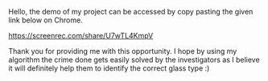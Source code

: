 Hello, the demo of my project can be accessed by copy pasting the given link below on Chrome.

https://screenrec.com/share/U7wTL4KmpV

Thank you for providing me with this opportunity. 
I hope by using my algorithm the crime done gets easily solved by the investigators as I believe it will definitely help them to identify the correct glass type :)